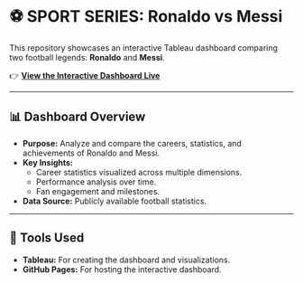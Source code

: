 # ⚽ SPORT SERIES: Ronaldo vs Messi

This repository showcases an interactive Tableau dashboard comparing two football legends: **Ronaldo** and **Messi**.

👉 **[View the Interactive Dashboard Live](https://adil-14.github.io/Sport-Series/)**

---

## 📊 Dashboard Overview
- **Purpose:** Analyze and compare the careers, statistics, and achievements of Ronaldo and Messi.
- **Key Insights:**
  - Career statistics visualized across multiple dimensions.
  - Performance analysis over time.
  - Fan engagement and milestones.
- **Data Source:** Publicly available football statistics.

---

## 🔧 Tools Used
- **Tableau:** For creating the dashboard and visualizations.
- **GitHub Pages:** For hosting the interactive dashboard.

